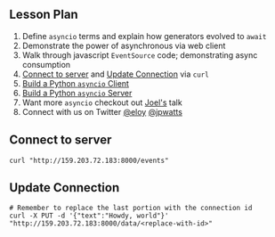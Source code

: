 ## Lesson Plan
1. Define `asyncio` terms and explain how generators evolved to `await`
2. Demonstrate the power of asynchronous via web client
3. Walk through javascript `EventSource` code; demonstrating async consumption
4. [Connect to server](#connect-to-server) and [Update Connection](#update-connection) via `curl`
5. [Build a Python `asyncio` Client](https://github.com/jpwatts/aioserver/blob/master/example_client3.py)
6. [Build a Python `asyncio` Server](https://github.com/jpwatts/aioserver/blob/master/aioserver/server.py)
7. Want more `asyncio` checkout out [Joel's](https://www.pytexas.org/2015/talk/50) talk
8. Connect with us on Twitter [@eloy](https://twitter.com/eloy) [@jpwatts](https://twitter.com/jpwatts)

## Connect to server
    curl "http://159.203.72.183:8000/events"

## Update Connection
    # Remember to replace the last portion with the connection id
    curl -X PUT -d '{"text":"Howdy, world"}' "http://159.203.72.183:8000/data/<replace-with-id>"